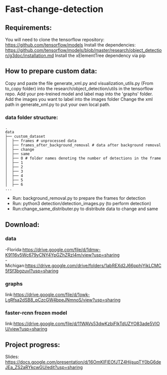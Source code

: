 # Fast-change-detection

## Requirements:

You will need to clone the tensorflow repository: https://github.com/tensorflow/models
Install the dependencies: https://github.com/tensorflow/models/blob/master/research/object_detection/g3doc/installation.md
Install the xElementTree dependency via pip

## How to prepare custom data:

Copy and paste the file generate_xml.py and visualization_utils.py (From to_copy folder) into the research/object_detection/utils in the tensorflow repo.
Add your pre-treined model and label map into the 'graphs' folder.
Add the images you want to label into the images folder
Change the xml path in generate_xml.py to put your own local path.

### data folder structure:
    .
    data
    ├── custom_dataset
    │  ├── frames # unprocessed data 
    │  ├── frames_after_background_removal # data after background removal           
    │  ├── change           
    │  ├── same                  
    │  ├── 0 # folder names denoting the number of detections in the frame                
    │  ├── 1        
    │  ├── 2                   
    │  ├── 3                   
    │  ├── 4                   
    │  ├── 5                   
    │  ├── 6                   
    ...

- Run: background_removal.py to prepare the frames for detection
- Run: python3 detection/detection_images.py (to perform detection)
- Run:change_same_distributer.py to distribute data to change and same

## Download:

### data <br/>
-Florida:https://drive.google.com/file/d/1dmw-K9116v5Wc679yCNY4YpGZhZRzI4m/view?usp=sharing <br/>
-Michigan:https://drive.google.com/drive/folders/1abREXd2J66pphjYikLCMC5fSf3bgzuvI?usp=sharing

### graphs  <br/>
link:https://drive.google.com/file/d/1owk-LgRfsa2dSB8_pCzcGW4bpeJNmnoS/view?usp=sharing

### faster-rcnn frozen model <br/>
link:https://drive.google.com/file/d/11WAVs53dwKzbiFlkTdUZYO83ade5VIOU/view?usp=sharing

## Project progress:

Slides: https://docs.google.com/presentation/d/16OmKIFlEOfJTZ4HijsupTY0bG6deJEa_ZS2aRYkcwGU/edit?usp=sharing
